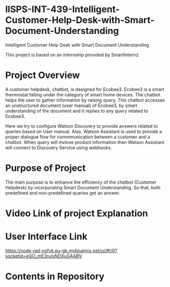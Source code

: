 # llSPS-INT-439-Intelligent-Customer-Help-Desk-with-Smart-Document-Understanding
Intelligent Customer Help Desk with Smart Document Understanding

This project is based on an internship provided by SmartInternz.

# Project Overview

A customer helpdesk, chatbot, is designed for Ecobee3. Ecobee3 is a smart thermostat falling under the category of smart home devices. The chatbot helps the user to gather information by raising query. This chatbot accesses an unstructured document (user manual) of Ecobee3, by smart understanding of the document and it replies to any query related to Ecobee3.

Here we try to configure Watson Discovery to provide answers related to queries based on User manual.
Also, Watson Assistant is used to provide a proper dialogue flow for commmunication between a customer and a chatbot.
When query will invlove product information then Watson Assistant will connect to Discovery Service using webhooks. 

# Purpose of Project

The main purpose is to enhance the efficiency of the chatbot (Customer Helpdesk) by incorporating Smart Document Understanding. So that, both predefined and non-predefined queries get an answer. 

# Video Link of project Explanation

# User Interface Link

https://node-red-nzfvk.eu-gb.mybluemix.net/ui/#!/0?socketid=eQO_mE3ruIxNDXuGAABV

# Contents in Repository
